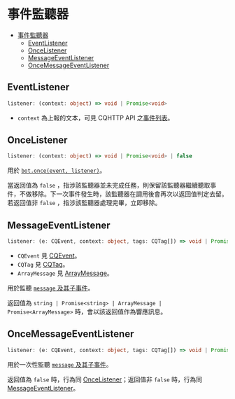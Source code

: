 # 事件監聽器

- [事件監聽器](#%E4%BA%8B%E4%BB%B6%E7%9B%A3%E8%81%BD%E5%99%A8)
  - [EventListener](#eventlistener)
  - [OnceListener](#oncelistener)
  - [MessageEventListener](#messageeventlistener)
  - [OnceMessageEventListener](#oncemessageeventlistener)

## EventListener
```ts
listener: (context: object) => void | Promise<void>
```

- `context` 為上報的文本，可見 CQHTTP API 之[事件列表](https://cqhttp.cc/docs/#/Post?id=%E4%BA%8B%E4%BB%B6%E5%88%97%E8%A1%A8)。


## OnceListener
```ts
listener: (context: object) => void | Promise<void> | false
```
用於 [`bot.once(event, listener)`](CQWebSocket.md#once)。

當返回值為 `false` ，指涉該監聽器並未完成任務，則保留該監聽器繼續聽取事件，不做移除。下一次事件發生時，該監聽器在調用後會再次以返回值判定去留。若返回值非 `false` ，指涉該監聽器處理完畢，立即移除。

## MessageEventListener
```ts
listener: (e: CQEvent, context: object, tags: CQTag[]) => void | Promise<void> | string | Promise<string> | ArrayMessage | Promise<ArrayMessage>
```

- `CQEvent` 見 [CQEvent](CQEvent.md)。
- `CQTag` 見 [CQTag](message/README.md#CQTag)。
- `ArrayMessage` 見 [ArrayMessage](ArrayMessage.md)。

用於監聽 [`message` 及其子事件](events.md#message)。

返回值為 `string | Promise<string> | ArrayMessage | Promise<ArrayMessage>` 時，會以該返回值作為響應訊息。

## OnceMessageEventListener
```ts
listener: (e: CQEvent, context: object, tags: CQTag[]) => void | Promise<void> | string | Promise<string> | ArrayMessage | Promise<ArrayMessage> | false
```
用於一次性監聽 [`message` 及其子事件](events.md#message)。

返回值為 `false` 時，行為同 [OnceListener](#oncelistener)；返回值非 `false` 時，行為同 [MessageEventListener](#messageeventlistener)。